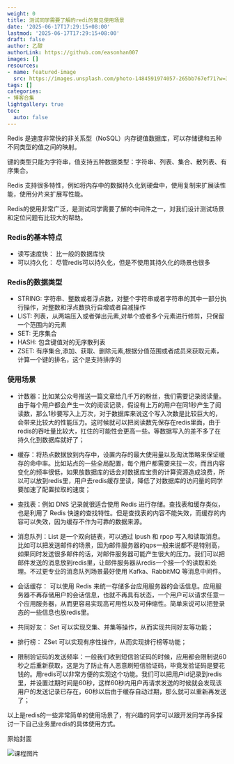 ```yaml
---
weight: 0
title: 测试同学需要了解的redi的常见使用场景
date: '2025-06-17T17:29:15+08:00'
lastmod: '2025-06-17T17:29:15+08:00'
draft: false
author: 乙醇
authorLink: https://github.com/easonhan007
images: []
resources:
- name: featured-image
  src: https://images.unsplash.com/photo-1484591974057-265bb767ef71?w=300
tags: []
categories:
- 博客合集
lightgallery: true
toc:
  auto: false
---
```




Redis 是速度非常快的非关系型（NoSQL）内存键值数据库，可以存储键和五种不同类型的值之间的映射。

键的类型只能为字符串，值支持五种数据类型：字符串、列表、集合、散列表、有序集合。

Redis 支持很多特性，例如将内存中的数据持久化到硬盘中，使用复制来扩展读性能，使用分片来扩展写性能。

Redis的使用非常广泛，是测试同学需要了解的中间件之一，对我们设计测试场景和定位问题有比较大的帮助。

### Redis的基本特点

* 读写速度快： 比一般的数据库快
* 可以持久化： 尽管redis可以持久化，但是不使用其持久化的场景也很多

### Redis的数据类型

* STRING: 字符串、整数或者浮点数，对整个字符串或者字符串的其中一部分执行操作，对整数和浮点数执行自增或者自减操作
* LIST: 列表，从两端压入或者弹出元素,对单个或者多个元素进行修剪，只保留一个范围内的元素
* SET: 无序集合
* HASH: 包含键值对的无序散列表
* ZSET: 有序集合,添加、获取、删除元素,根据分值范围或者成员来获取元素，计算一个键的排名，这个是支持排序的


### 使用场景

* 计数器：比如某公众号推送一篇文章给几千万的粉丝，我们需要记录阅读量。由于每个用户都会产生一次的阅读记录，假设有上万的用户在同1秒产生了阅读数，那么1秒要写入上万次，对于数据库来说这个写入次数是比较巨大的，会带来比较大的性能压力。这时候就可以把阅读数先保存在redis里面，由于redis的吞吐量比较大，扛住的可能性会更高一些。等数据写入的差不多了在持久化到数据库就好了；

* 缓存：将热点数据放到内存中，设置内存的最大使用量以及淘汰策略来保证缓存的命中率。比如站点的一些全局配置，每个用户都需要来拉一次，而且内容变化的频率很低，如果放数据库的话会对数据库宝贵的计算资源造成浪费，所以可以放到redis里，用户去redis缓存里读，降低了对数据库的访问量的同学要加速了配置拉取的速度；

* 查找表：例如 DNS 记录就很适合使用 Redis 进行存储。查找表和缓存类似，也是利用了 Redis 快速的查找特性。但是查找表的内容不能失效，而缓存的内容可以失效，因为缓存不作为可靠的数据来源。

* 消息队列：List 是一个双向链表，可以通过 lpush 和 rpop 写入和读取消息。比如可以把发送邮件的场景，因为邮件服务器的qps一般来说都不是特别高，如果同时发送很多邮件的话，对邮件服务器可能产生很大的压力。我们可以把邮件发送的消息放到redis里，让邮件服务器从redis一个接一个的读取和处理。不过更专业的消息队列场景最好使用 Kafka、RabbitMQ 等消息中间件。

* 会话缓存： 可以使用 Redis 来统一存储多台应用服务器的会话信息。应用服务器不再存储用户的会话信息，也就不再具有状态，一个用户可以请求任意一个应用服务器，从而更容易实现高可用性以及可伸缩性。简单来说可以把登录态的一些信息也放redis里。

* 共同好友： Set 可以实现交集、并集等操作，从而实现共同好友等功能；

* 排行榜： ZSet 可以实现有序性操作，从而实现排行榜等功能；

* 限制验证码的发送频率：一般我们收到短信验证码的时候，应用都会限制说60秒之后重新获取，这是为了防止有人恶意刷短信验证码，毕竟发验证码是要花钱的。用redis可以非常方便的实现这个功能。我们可以把用户id记录到redis里，并设置过期时间是60秒，这样60秒内用户再请求发送的时候就会发现该用户的发送记录已存在，60秒以后由于缓存自动过期，那么就可以重新再发送了；


以上是redis的一些非常简单的使用场景了，有兴趣的同学可以跟开发同学再多探讨一下自己业务里redis的具体使用方式。




原始封面

![课程图片](https://images.unsplash.com/photo-1484591974057-265bb767ef71?w=300)

